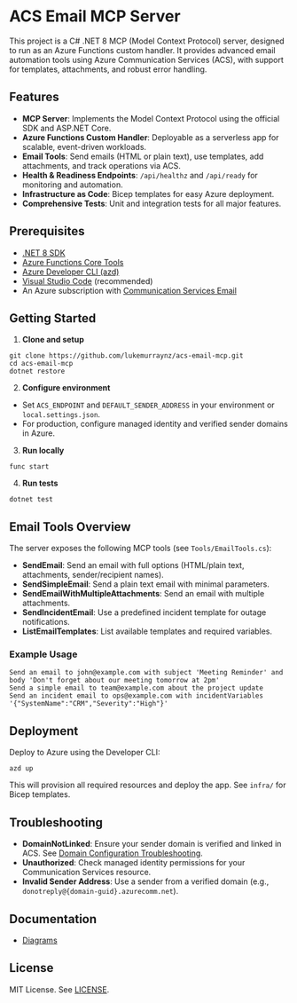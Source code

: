 
# ACS Email MCP Server

This project is a C# .NET 8 MCP (Model Context Protocol) server, designed to run as an Azure Functions custom handler. It provides advanced email automation tools using Azure Communication Services (ACS), with support for templates, attachments, and robust error handling.

## Features

- **MCP Server**: Implements the Model Context Protocol using the official SDK and ASP.NET Core.
- **Azure Functions Custom Handler**: Deployable as a serverless app for scalable, event-driven workloads.
- **Email Tools**: Send emails (HTML or plain text), use templates, add attachments, and track operations via ACS.
- **Health & Readiness Endpoints**: `/api/healthz` and `/api/ready` for monitoring and automation.
- **Infrastructure as Code**: Bicep templates for easy Azure deployment.
- **Comprehensive Tests**: Unit and integration tests for all major features.

## Prerequisites

- [.NET 8 SDK](https://dotnet.microsoft.com/en-us/download/dotnet/8.0)
- [Azure Functions Core Tools](https://learn.microsoft.com/azure/azure-functions/functions-run-local?WT.mc_id=AZ-MVP-5004796)
- [Azure Developer CLI (azd)](https://learn.microsoft.com/azure/developer/azure-developer-cli/install-azd?WT.mc_id=AZ-MVP-5004796)
- [Visual Studio Code](https://code.visualstudio.com/) (recommended)
- An Azure subscription with [Communication Services Email](https://learn.microsoft.com/azure/communication-services/quickstarts/email/send-email?WT.mc_id=AZ-MVP-5004796)

## Getting Started

1. **Clone and setup**
  ```pwsh
  git clone https://github.com/lukemurraynz/acs-email-mcp.git
  cd acs-email-mcp
  dotnet restore
  ```
2. **Configure environment**
  - Set `ACS_ENDPOINT` and `DEFAULT_SENDER_ADDRESS` in your environment or `local.settings.json`.
  - For production, configure managed identity and verified sender domains in Azure.
3. **Run locally**
  ```pwsh
  func start
  ```
4. **Run tests**
  ```pwsh
  dotnet test
  ```

## Email Tools Overview

The server exposes the following MCP tools (see `Tools/EmailTools.cs`):

- **SendEmail**: Send an email with full options (HTML/plain text, attachments, sender/recipient names).
- **SendSimpleEmail**: Send a plain text email with minimal parameters.
- **SendEmailWithMultipleAttachments**: Send an email with multiple attachments.
- **SendIncidentEmail**: Use a predefined incident template for outage notifications.
- **ListEmailTemplates**: List available templates and required variables.

### Example Usage

```
Send an email to john@example.com with subject 'Meeting Reminder' and body 'Don't forget about our meeting tomorrow at 2pm'
Send a simple email to team@example.com about the project update
Send an incident email to ops@example.com with incidentVariables '{"SystemName":"CRM","Severity":"High"}'
```

## Deployment

Deploy to Azure using the Developer CLI:

```pwsh
azd up
```

This will provision all required resources and deploy the app. See `infra/` for Bicep templates.

## Troubleshooting

- **DomainNotLinked**: Ensure your sender domain is verified and linked in ACS. See [Domain Configuration Troubleshooting](https://learn.microsoft.com/en-us/azure/communication-services/concepts/email/email-domain-configuration-troubleshooting?WT.mc_id=AZ-MVP-5004796).
- **Unauthorized**: Check managed identity permissions for your Communication Services resource.
- **Invalid Sender Address**: Use a sender from a verified domain (e.g., `donotreply@{domain-guid}.azurecomm.net`).

## Documentation

- [Diagrams](./diagrams/)

## License

MIT License. See [LICENSE](LICENSE).

